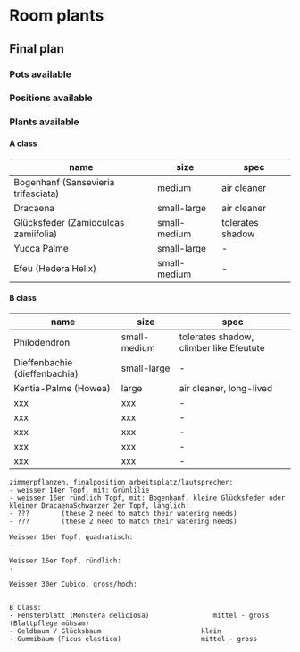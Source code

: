 # Room plants

## Final plan

### Pots available

### Positions available

### Plants available

#### A class

|name|size|spec|
|-|-|-|
|Bogenhanf (Sansevieria trifasciata)|medium|air cleaner|
|Dracaena|small-large|air cleaner|
|Glücksfeder (Zamioculcas zamiifolia)|small-medium|tolerates shadow|
|Yucca Palme|small-large|-|
|Efeu (Hedera Helix)|small-medium|-|

#### B class

|name|size|spec|
|-|-|-|
|Philodendron|small-medium|tolerates shadow, climber like Efeutute|
|Dieffenbachie (dieffenbachia)|small-large|-|
|Kentia-Palme (Howea)|large|air cleaner, long-lived|
|xxx|xxx|-|
|xxx|xxx|-|
|xxx|xxx|-|
|xxx|xxx|-|
|xxx|xxx|-|


    zimmerpflanzen, finalposition arbeitsplatz/lautsprecher:
    - weisser 14er Topf, mit: Grünlilie
    - weisser 16er ründlich Topf, mit: Bogenhanf, kleine Glücksfeder oder kleiner DracaenaSchwarzer 2er Topf, länglich:
    - ???        (these 2 need to match their watering needs)
    - ???        (these 2 need to match their watering needs)

    Weisser 16er Topf, quadratisch:
    -

    Weisser 16er Topf, ründlich:
    -

    Weisser 30er Cubico, gross/hoch:


    B Class:
    - Fensterblatt (Monstera deliciosa)                mittel - gross            (Blattpflege mühsam)
    - Geldbaum / Glücksbaum                         klein
    - Gummibaum (Ficus elastica)                    mittel - gross


